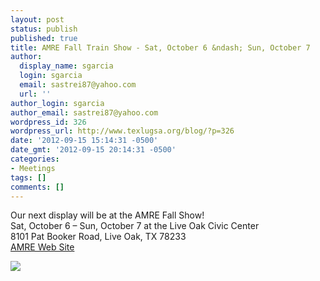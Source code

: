 ```yaml
---
layout: post
status: publish
published: true
title: AMRE Fall Train Show - Sat, October 6 &ndash; Sun, October 7
author:
  display_name: sgarcia
  login: sgarcia
  email: sastrei87@yahoo.com
  url: ''
author_login: sgarcia
author_email: sastrei87@yahoo.com
wordpress_id: 326
wordpress_url: http://www.texlugsa.org/blog/?p=326
date: '2012-09-15 15:14:31 -0500'
date_gmt: '2012-09-15 20:14:31 -0500'
categories:
- Meetings
tags: []
comments: []
---
```

<p>Our next display will be at the AMRE Fall Show!<br />
Sat, October 6 &ndash; Sun, October 7 at the Live Oak Civic Center<br />
8101 Pat Booker Road, Live Oak, TX 78233<br />
<a href="http://www.txtransportationmuseum.org/event-amre-train-show.php">AMRE Web Site</a></p>
<p><a target="_blank" href="https://www.google.com/calendar/event?action=TEMPLATE&tmeid=NnJkdW81OGNtaWJuZWZib3BqMjc0aGhhcXNfMjAxMjA5MzAgb2c1dnUwbGFlOTR0cnJlY2h0ZDFhaDZpbzBAZw&tmsrc=og5vu0lae94trrechtd1ah6io0%40group.calendar.google.com"><img border="0" src="http://www.google.com/calendar/images/ext/gc_button1_en.gif"/></a></p>
